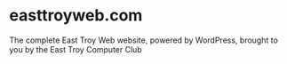 easttroyweb.com
===============

The complete East Troy Web website, powered by WordPress, brought to you by the East Troy Computer Club
